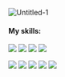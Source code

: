 ![Untitled-1](https://user-images.githubusercontent.com/113031521/194956321-6191dc57-3989-47df-9fd3-6069675bf8b6.svg)
#### My skills: 
![](https://img.shields.io/badge/JavaScript-informational?style=flat&logo=javascript&logoColor=white&color=ff69b4)
![](https://img.shields.io/badge/React-informational?style=flat&logo=react&logoColor=white&color=ff69b4)
![](https://img.shields.io/badge/HTML-informational?style=flat&logo=html5&logoColor=white&color=ff69b4)
![](https://img.shields.io/badge/CSS-informational?style=flat&logo=css3&logoColor=white&color=ff69b4)

![](https://img.shields.io/badge/Git-informational?style=flat&logo=git&logoColor=black&color=50DDED)
![](https://img.shields.io/badge/GitHub-informational?style=flat&logo=github&logoColor=black&color=50DDED)
![](https://img.shields.io/badge/Jest-informational?style=flat&logo=jest&logoColor=black&color=50DDED)
![](https://img.shields.io/badge/WebPack-informational?style=flat&logo=webpack&logoColor=black&color=50DDED)
![](https://img.shields.io/badge/VSCode-informational?style=flat&logo=vscode&logoColor=black&color=50DDED)

<!--
**ElisabethFox/ElisabethFox** is a ✨ _special_ ✨ repository because its `README.md` (this file) appears on your GitHub profile.

Here are some ideas to get you started:

- 🔭 I’m currently working on ...
- 🌱 I’m currently learning ...
- 👯 I’m looking to collaborate on ...
- 🤔 I’m looking for help with ...
- 💬 Ask me about ...
- 📫 How to reach me: ...
- 😄 Pronouns: ...
- ⚡ Fun fact: ...
-->
